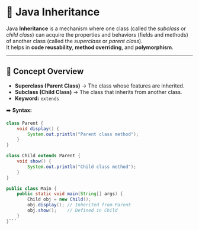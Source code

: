 # 🧬 Java Inheritance

Java **Inheritance** is a mechanism where one class (called the *subclass* or *child class*) can acquire the properties and behaviors (fields and methods) of another class (called the *superclass* or *parent class*).  
It helps in **code reusability**, **method overriding**, and **polymorphism**.

---

## 🧠 Concept Overview

- **Superclass (Parent Class)** → The class whose features are inherited.  
- **Subclass (Child Class)** → The class that inherits from another class.  
- **Keyword:** `extends`

➡️ **Syntax:**

```java
class Parent {
    void display() {
        System.out.println("Parent class method");
    }
}

class Child extends Parent {
    void show() {
        System.out.println("Child class method");
    }
}

public class Main {
    public static void main(String[] args) {
        Child obj = new Child();
        obj.display(); // Inherited from Parent
        obj.show();    // Defined in Child
    }
}```
